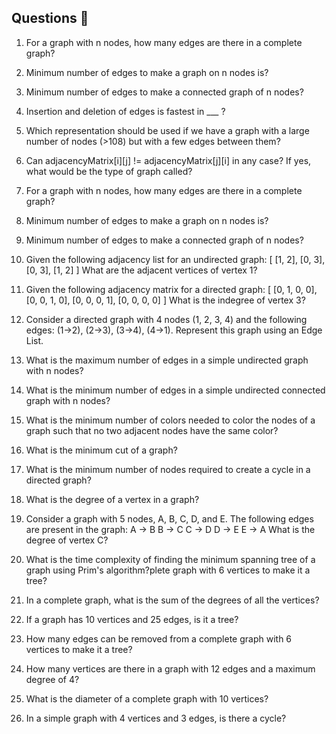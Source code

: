 ## Questions 📝

1. For a graph with n nodes, how many edges are there in a complete graph?
2. Minimum number of edges to make a graph on n nodes is?
3. Minimum number of edges to make a connected graph of n nodes?
4. Insertion and deletion of edges is fastest in ___ ?
5. Which representation should be used if we have a graph with a large number of nodes (>108) but with a few edges between them?
6. Can adjacencyMatrix[i][j] != adjacencyMatrix[j][i] in any case? If yes, what would be the type of graph called?
7. For a graph with n nodes, how many edges are there in a complete graph?
8. Minimum number of edges to make a graph on n nodes is?
9. Minimum number of edges to make a connected graph of n nodes?
10. Given the following adjacency list for an undirected graph:
    [
        [1, 2],
        [0, 3],
        [0, 3],
        [1, 2]
    ]
    What are the adjacent vertices of vertex 1?

11. Given the following adjacency matrix for a directed graph:
    [
        [0, 1, 0, 0],
        [0, 0, 1, 0],
        [0, 0, 0, 1],
        [0, 0, 0, 0]
    ]
    What is the indegree of vertex 3?

12. Consider a directed graph with 4 nodes (1, 2, 3, 4) and the following edges: (1->2), (2->3), (3->4), (4->1). Represent this graph using an Edge List.
13. What is the maximum number of edges in a simple undirected graph with n nodes?
14. What is the minimum number of edges in a simple undirected connected graph with n nodes?
15. What is the minimum number of colors needed to color the nodes of a graph such that no two adjacent nodes have the same color?
16. What is the minimum cut of a graph?
17. What is the minimum number of nodes required to create a cycle in a directed graph?
18. What is the degree of a vertex in a graph?
19. Consider a graph with 5 nodes, A, B, C, D, and E. The following edges are present in the graph:
    A -> B
    B -> C
    C -> D
    D -> E
    E -> A
    What is the degree of vertex C?

20. What is the time complexity of finding the minimum spanning tree of a graph using Prim's algorithm?plete graph with 6 vertices to make it a tree?

21. In a complete graph, what is the sum of the degrees of all the vertices?
22. If a graph has 10 vertices and 25 edges, is it a tree?
23. How many edges can be removed from a complete graph with 6 vertices to make it a tree?
24. How many vertices are there in a graph with 12 edges and a maximum degree of 4?
25. What is the diameter of a complete graph with 10 vertices?
26. In a simple graph with 4 vertices and 3 edges, is there a cycle?